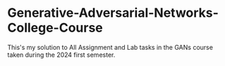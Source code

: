 # Generative-Adversarial-Networks-College-Course
This's my solution to All Assignment and Lab tasks in the GANs course taken during the 2024 first semester.

